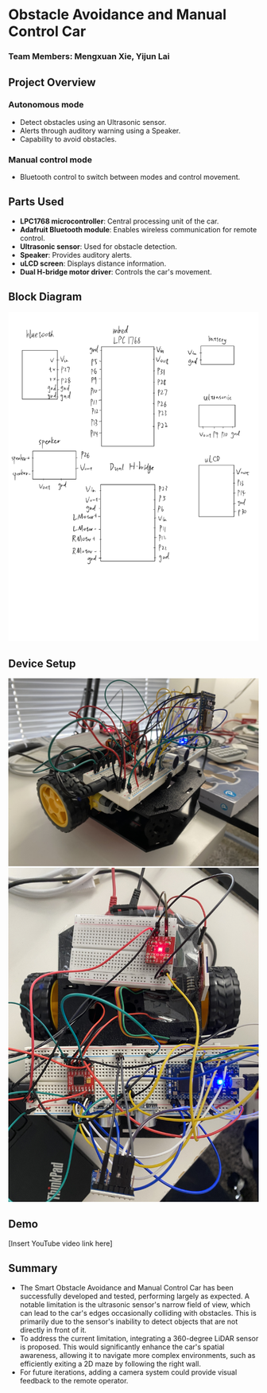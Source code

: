 # Obstacle Avoidance and Manual Control Car
### Team Members: Mengxuan Xie, Yijun Lai

## Project Overview
### Autonomous mode
- Detect obstacles using an Ultrasonic sensor.
- Alerts through auditory warning using a Speaker.
- Capability to avoid obstacles.

### Manual control mode
- Bluetooth control to switch between modes and control movement.

## Parts Used
- **LPC1768 microcontroller**: Central processing unit of the car.
- **Adafruit Bluetooth module**: Enables wireless communication for remote control.
- **Ultrasonic sensor**: Used for obstacle detection.
- **Speaker**: Provides auditory alerts.
- **uLCD screen**: Displays distance information.
- **Dual H-bridge motor driver**: Controls the car's movement.

## Block Diagram
![Block Diagram](block_diagram.png)

## Device Setup
![Car Setup](car_setup_1.JPG)
![Car Setup](car_setup_2.JPG)

## Demo
[Insert YouTube video link here]

## Summary
- The Smart Obstacle Avoidance and Manual Control Car has been successfully developed and tested, performing largely as expected. A notable limitation is the ultrasonic sensor's narrow field of view, which can lead to the car's edges occasionally colliding with obstacles. This is primarily due to the sensor's inability to detect objects that are not directly in front of it.
- To address the current limitation, integrating a 360-degree LiDAR sensor is proposed. This would significantly enhance the car's spatial awareness, allowing it to navigate more complex environments, such as efficiently exiting a 2D maze by following the right wall.
- For future iterations, adding a camera system could provide visual feedback to the remote operator. 
